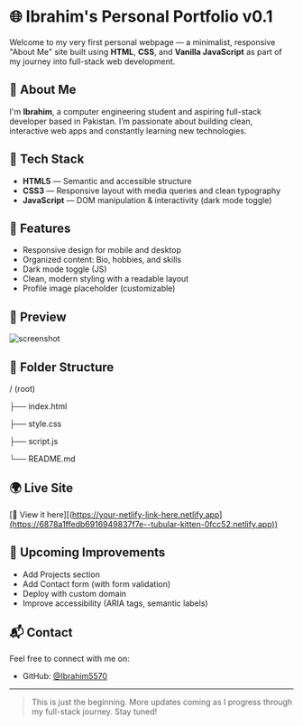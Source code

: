 # 🌐 Ibrahim's Personal Portfolio v0.1

Welcome to my very first personal webpage — a minimalist, responsive "About Me" site built using **HTML**, **CSS**, and **Vanilla JavaScript** as part of my journey into full-stack web development.

## 🧑 About Me
I'm **Ibrahim**, a computer engineering student and aspiring full-stack developer based in Pakistan. I’m passionate about building clean, interactive web apps and constantly learning new technologies.

## 🚀 Tech Stack
- **HTML5** — Semantic and accessible structure
- **CSS3** — Responsive layout with media queries and clean typography
- **JavaScript** — DOM manipulation & interactivity (dark mode toggle)

## 🎨 Features
- Responsive design for mobile and desktop
- Organized content: Bio, hobbies, and skills
- Dark mode toggle (JS)
- Clean, modern styling with a readable layout
- Profile image placeholder (customizable)

## 📸 Preview
![screenshot](https://via.placeholder.com/800x400?text=Insert+your+screenshot+here)

## 📂 Folder Structure
/ (root)

├── index.html

├── style.css

├── script.js

└── README.md

## 🌍 Live Site
[🔗 View it here][(https://your-netlify-link-here.netlify.app](https://6878a1ffedb6916949837f7e--tubular-kitten-0fcc52.netlify.app))

## 📌 Upcoming Improvements
- Add Projects section
- Add Contact form (with form validation)
- Deploy with custom domain
- Improve accessibility (ARIA tags, semantic labels)

## 📬 Contact
Feel free to connect with me on:
- GitHub: [@Ibrahim5570](https://github.com/Ibrahim5570)
---

> This is just the beginning. More updates coming as I progress through my full-stack journey. Stay tuned!
